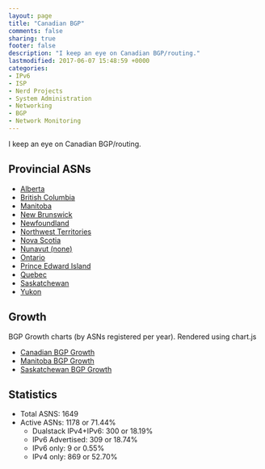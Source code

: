 ```yaml
---
layout: page
title: "Canadian BGP"
comments: false
sharing: true
footer: false
description: "I keep an eye on Canadian BGP/routing."
lastmodified: 2017-06-07 15:48:59 +0000
categories:
- IPv6
- ISP
- Nerd Projects
- System Administration
- Networking
- BGP
- Network Monitoring
---
```

I keep an eye on Canadian BGP/routing.

## Provincial ASNs

* [Alberta](/bgp/ab/)
* [British Columbia](/bgp/bc/)
* [Manitoba](/bgp/mb/)
* [New Brunswick](/bgp/nb/)
* [Newfoundland](/bgp/nl/)
* [Northwest Territories](/bgp/nt/)
* [Nova Scotia](/bgp/ns/)
* [Nunavut (none)](/bgp/nu/)
* [Ontario](/bgp/on/)
* [Prince Edward Island](/bgp/pe/)
* [Quebec](/bgp/qc/)
* [Saskatchewan](/bgp/sk/)
* [Yukon](/bgp/yt/)

## Growth

BGP Growth charts (by ASNs registered per year).
Rendered using chart.js

* [Canadian BGP Growth](/bgp/asns/)
* [Manitoba BGP Growth](/bgp/mb/asns/)
* [Saskatchewan BGP Growth](/bgp/sk/asns/)

## Statistics

* Total ASNS: 1649
* Active ASNs: 1178 or 71.44%
  * Dualstack IPv4+IPv6: 300 or 18.19%
  * IPv6 Advertised: 309 or 18.74%
  * IPv6 only: 9 or 0.55%
  * IPv4 only: 869 or 52.70%

